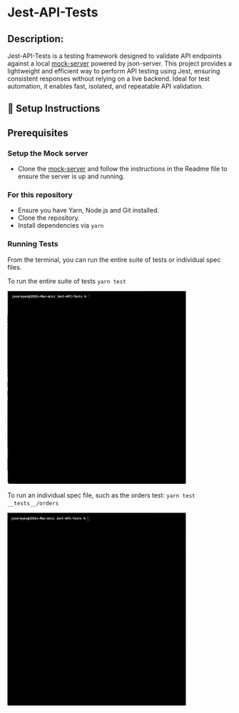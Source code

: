 

# Jest-API-Tests

## Description: 
Jest-API-Tests is a testing framework designed to validate API endpoints against a local 
[mock-server](https://github.com/JReyes11/mock-server) powered by json-server. This project provides a lightweight and efficient way to perform API testing using Jest, ensuring consistent responses without relying on a live backend. Ideal for test automation, it enables fast, isolated, and repeatable API validation.


## 🚀 Setup Instructions

## Prerequisites
### Setup the Mock server
- Clone the [mock-server](https://github.com/JReyes11/mock-server) and follow the instructions in the Readme file to ensure the server is up and running.

### For this repository

- Ensure you have Yarn, Node.js and Git installed. 
- Clone the repository.
- Install dependencies via `yarn`


### Running Tests
From the terminal, you can run the entire suite of tests or individual spec files.

To run the entire suite of tests
`yarn test`

![yarn start](assets/jest-yarn-test.gif)


To run an individual spec file, such as the orders test: 
`yarn test __tests__/orders`

![orders](assets/jest-orders.gif)